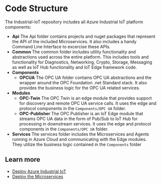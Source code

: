 # Code Structure

The Industrial-IoT repository includes all Azure Industrial IoT platform components:

- **Api** 
  The Api folder contains projects and nuget packages that represent the API of the included Microservices.   It also includes a handy Command Line Interface to excercise these APIs.
- **Common**
  The common folder includes utility functionality and abstractions used across the entire platform.  This includes tools and functionality for Diagnostics, Networking, Crypto, Storage, Messaging as well as IoT Hub functionality and IoT Edge framework code.
- **Components**
  - **OPCUA**
    The OPC UA folder contains OPC UA abstractions and the wrapper around the OPC Foundation .net Standard stack.   It also provides the business logic for the OPC UA related services.
- **Modules**
  - **OPC-Twin**
    The OPC Twin is an edge module that provides support for discovery and remote OPC UA service calls.   It uses the edge and protocol components in the `Components/OPC UA` folder.
  - **OPC-Publisher**
    The OPC Publisher is an IoT Edge module that streams OPC UA data in the form of Pub/Sub to IoT Hub for processing in downstream services.   It uses the edge and protocol components in the `Components/OPC UA` folder.
- **Services**
  The services folder includes the Microservices and Agents running in Azure Cloud and communicating with the Edge modules.  They utilize the business logic contained in the `Components` folder




## Learn more 

* [Deploy Azure Industrial IoT](docs/readme.md)
* [Deploy the Microservices](docs/howto-deploy-microservices.md)


